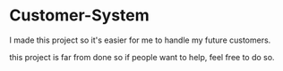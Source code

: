 # Customer-System

I made this project so it's easier for me to handle my future customers.

this project is far from done so if people want to help, feel free to do so.

